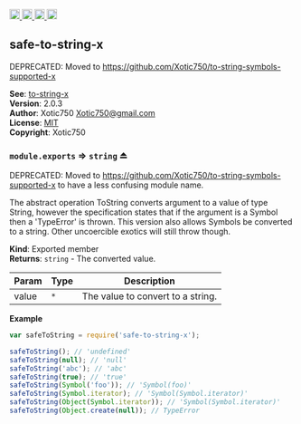 <a href="https://travis-ci.org/Xotic750/safe-to-string-x"
   title="Travis status">
<img
   src="https://travis-ci.org/Xotic750/safe-to-string-x.svg?branch=master"
   alt="Travis status" height="18"/>
</a>
<a href="https://david-dm.org/Xotic750/safe-to-string-x"
   title="Dependency status">
<img src="https://david-dm.org/Xotic750/safe-to-string-x.svg"
   alt="Dependency status" height="18"/>
</a>
<a href="https://david-dm.org/Xotic750/safe-to-string-x#info=devDependencies"
   title="devDependency status">
<img src="https://david-dm.org/Xotic750/safe-to-string-x/dev-status.svg"
   alt="devDependency status" height="18"/>
</a>
<a href="https://badge.fury.io/js/safe-to-string-x" title="npm version">
<img src="https://badge.fury.io/js/safe-to-string-x.svg"
   alt="npm version" height="18"/>
</a>
<a name="module_safe-to-string-x"></a>

## safe-to-string-x
DEPRECATED: Moved to https://github.com/Xotic750/to-string-symbols-supported-x

**See**: [to-string-x](https://github.com/Xotic750/to-string-x)  
**Version**: 2.0.3  
**Author**: Xotic750 <Xotic750@gmail.com>  
**License**: [MIT](&lt;https://opensource.org/licenses/MIT&gt;)  
**Copyright**: Xotic750  
<a name="exp_module_safe-to-string-x--module.exports"></a>

### `module.exports` ⇒ <code>string</code> ⏏
DEPRECATED: Moved to https://github.com/Xotic750/to-string-symbols-supported-x
to have a less confusing module name.

The abstract operation ToString converts argument to a value of type String,
however the specification states that if the argument is a Symbol then a
'TypeError' is thrown. This version also allows Symbols be converted to
a string. Other uncoercible exotics will still throw though.

**Kind**: Exported member  
**Returns**: <code>string</code> - The converted value.  

| Param | Type | Description |
| --- | --- | --- |
| value | <code>\*</code> | The value to convert to a string. |

**Example**  
```js
var safeToString = require('safe-to-string-x');

safeToString(); // 'undefined'
safeToString(null); // 'null'
safeToString('abc'); // 'abc'
safeToString(true); // 'true'
safeToString(Symbol('foo')); // 'Symbol(foo)'
safeToString(Symbol.iterator); // 'Symbol(Symbol.iterator)'
safeToString(Object(Symbol.iterator)); // 'Symbol(Symbol.iterator)'
safeToString(Object.create(null)); // TypeError
```
